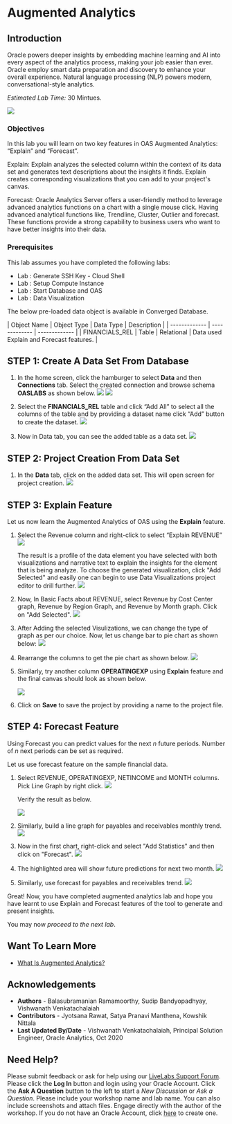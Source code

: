 # Augmented Analytics #

## Introduction ##

Oracle powers deeper insights by embedding machine learning and AI into every aspect of the analytics process, making your job easier than ever.  Oracle employ smart data preparation and discovery to enhance your overall experience. Natural language processing (NLP) powers modern, conversational-style analytics.

*Estimated Lab Time:* 30 Mintues.

![](./images/augmentedanalytics.png " ")


### Objectives ###

In this lab you will learn on two key features in OAS Augmented Analytics:  “Explain” and “Forecast”.

Explain: Explain analyzes the selected column within the context of its data set and generates text descriptions about the insights it finds.  Explain creates corresponding visualizations that you can add to your project's canvas.

Forecast: Oracle Analytics Server offers a user-friendly method to leverage advanced analytics functions on a chart with a single mouse click. Having advanced analytical functions like, Trendline, Cluster, Outlier and forecast. These functions provide a strong capability to business users who want to have better insights into their data. 

### Prerequisites ###
This lab assumes you have completed the following labs:

- Lab : Generate SSH Key - Cloud Shell
- Lab : Setup Compute Instance  
- Lab : Start Database and OAS
- Lab : Data Visualization  


The below pre-loaded data object is available in Converged Database.  

| Object Name  | Object Type  | Data Type  | Description  |
| ------------- | ------------- | ------------- |
| FINANCIALS\_REL | Table | Relational  | Data used Explain and Forecast features. |


## **STEP 1**: Create A Data Set From Database

1. In the home screen, click the hamburger to select **Data** and then **Connections** tab. Select the  created connection and browse schema **OASLABS** as shown below.
![](./images/aa4.png " ")
![](./images/aa5.png " ")

2. Select the **FINANCIALS\_REL** table and click “Add All” to select all the columns of the table and by providing a dataset name click “Add” button to create the dataset.
![](./images/aa6.png " ")

3. Now in Data tab, you can see the added table as a data set.
![](./images/aa7.png " ")

## **STEP 2**: Project Creation From Data Set

1. In the **Data** tab, click on the added data set.  This will open screen for project creation.
![](./images/aa7.png " ")

## **STEP 3**: Explain Feature

Let us now learn the Augmented Analytics of OAS using the  **Explain** feature.

1. Select the Revenue column and right-click to select “Explain REVENUE”
![](./images/aa8.png " ")

    The result is a profile of the data element you have selected with both visualizations and narrative text to explain the insights for the element that is being analyze.  To choose the generated visualization, click "Add Selected" and easily one can begin to use Data Visualizations project editor to drill further. 
    ![](./images/aa9.png " ")
2.  Now, In Basic Facts about REVENUE, select Revenue by Cost Center graph, Revenue by Region Graph, and Revenue by Month graph. Click on "Add Selected".
![](./images/aa10.png " ")

3. After Adding the selected Visulizations, we can change the type of graph as per our choice.
   Now, let us change bar to pie chart as shown below:
![](./images/aa11.png " ")
4. Rearrange the columns to get the pie chart as shown below.
![](./images/aa12.png " ")

5. Similarly, try another column **OPERATINGEXP** using **Explain** feature and the final canvas should look as shown below.

    ![](./images/aa14.png " ")

6. Click on **Save** to save the project by providing a name to the project file.

## **STEP 4**: Forecast Feature

Using Forecast you can predict values for the next _n_ future periods.  Number of _n_ next periods can be set as required. 

Let us use forecast feature on the sample financial data.

1. Select REVENUE, OPERATINGEXP, NETINCOME and MONTH columns.  Pick Line Graph by right click.
![](./images/aa15.png " ")

    Verify the result as below.

    ![](./images/aa16.png " ")

2. Similarly, build a line graph for payables and receivables monthly trend.
![](./images/aa17.png " ")

3. Now in the first chart, right-click and select "Add Statistics" and then click on "Forecast".
![](./images/aa18.png " ")
4. The highlighted area will show future predictions for next two month.
![](./images/aa19.png " ")

5. Similarly, use forecast for payables and receivables trend.
![](./images/aa20.png " ")

Great! Now, you have completed augmented analytics lab and hope you have learnt to use Explain and Forecast features of the tool to generate and present insights.

You may now *proceed to the next lab*.

## Want To Learn More

   - [What Is Augmented Analytics?](https://blogs.oracle.com/analytics/what-is-augmented-analytics-v2)

## Acknowledgements

- **Authors** - Balasubramanian Ramamoorthy, Sudip Bandyopadhyay, Vishwanath Venkatachalaiah
- **Contributors** - Jyotsana Rawat, Satya Pranavi Manthena, Kowshik Nittala
- **Last Updated By/Date** - Vishwanath Venkatachalaiah, Principal Solution Engineer, Oracle Analytics, Oct 2020

## Need Help?
Please submit feedback or ask for help using our [LiveLabs Support Forum](https://community.oracle.com/tech/developers/categories/converged-database). Please click the **Log In** button and login using your Oracle Account. Click the **Ask A Question** button to the left to start a *New Discussion* or *Ask a Question*.  Please include your workshop name and lab name.  You can also include screenshots and attach files.  Engage directly with the author of the workshop.
If you do not have an Oracle Account, click [here](https://profile.oracle.com/myprofile/account/create-account.jspx) to create one.